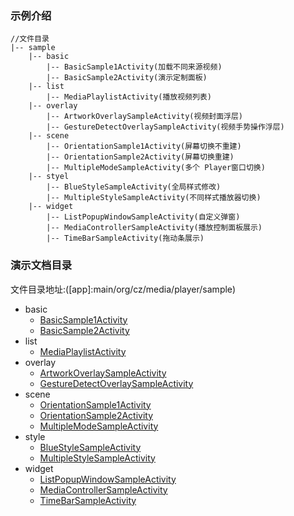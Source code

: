 ### 示例介绍

```
//文件目录
|-- sample
    |-- basic
        |-- BasicSample1Activity(加载不同来源视频)
        |-- BasicSample2Activity(演示定制面板)
    |-- list
        |-- MediaPlaylistActivity(播放视频列表)
    |-- overlay
        |-- ArtworkOverlaySampleActivity(视频封面浮层)
        |-- GestureDetectOverlaySampleActivity(视频手势操作浮层)
    |-- scene
        |-- OrientationSample1Activity(屏幕切换不重建)
        |-- OrientationSample2Activity(屏幕切换重建)
        |-- MultipleModeSampleActivity(多个 Player窗口切换)
    |-- styel
        |-- BlueStyleSampleActivity(全局样式修改)
        |-- MultipleStyleSampleActivity(不同样式播放器切换)
    |-- widget
        |-- ListPopupWindowSampleActivity(自定义弹窗)
        |-- MediaControllerSampleActivity(播放控制面板展示)
        |-- TimeBarSampleActivity(拖动条展示)
```

### 演示文档目录

文件目录地址:([app]:main/org/cz/media/player/sample)

* basic 
    * [BasicSample1Activity](basic/basic1.md)
    * [BasicSample2Activity](basic/basic2.md)
* list
    * [MediaPlaylistActivity](list/media_list.md)
* overlay
    * [ArtworkOverlaySampleActivity](overlay/artwork_overlay.md)
    * [GestureDetectOverlaySampleActivity](overlay/gesture_overlay.md) 
* scene
    * [OrientationSample1Activity](scene/orientation1.md)
    * [OrientationSample2Activity](scene/orientation2.md)
    * [MultipleModeSampleActivity](scene/multiple_mode.md)
* style
    * [BlueStyleSampleActivity](style/blue_style.md)
    * [MultipleStyleSampleActivity](style/multiple_style.md)
* widget
    * [ListPopupWindowSampleActivity](widget/list_popup.md)
    * [MediaControllerSampleActivity](widget/control_layout.md)
    * [TimeBarSampleActivity](widget/time_bar.md)
